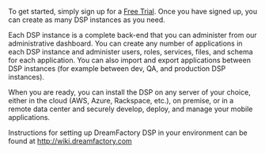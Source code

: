 <p>To get started, simply sign up for a <a href="http://www.dreamfactory.com/user/register" class="external text" rel="nofollow">Free Trial</a>.  Once you have signed up, you can create as many DSP instances as you need.</p>
<p>Each DSP instance is a complete back-end that you can administer from our administrative dashboard.  You can create any number of applications in each DSP instance and administer users, roles, services, files, and schema for each application.  You can also import and export applications between DSP instances (for example between dev, QA, and production DSP instances).</p>
<p>When you are ready, you can install the DSP on any server of your choice, either in the cloud (AWS, Azure, Rackspace, etc.), on premise, or in a remote data center and securely develop, deploy, and manage your mobile applications.</p>
<p>Instructions for setting up DreamFactory DSP in your environment can be found at <a href="http://wiki.dreamfactory.com" class="external text" rel="nofollow">http://wiki.dreamfactory.com</a></p>
